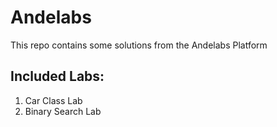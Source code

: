 # Andelabs

This repo contains some solutions from the Andelabs Platform

## Included Labs:
1. Car Class Lab
2. Binary Search Lab